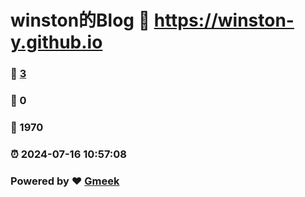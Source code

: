 # winston的Blog :link: https://winston-y.github.io 
### :page_facing_up: [3](https://winston-y.github.io/tag.html) 
### :speech_balloon: 0 
### :hibiscus: 1970 
### :alarm_clock: 2024-07-16 10:57:08 
### Powered by :heart: [Gmeek](https://github.com/Meekdai/Gmeek)
